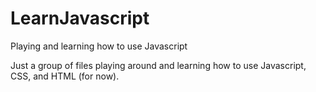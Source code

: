 # LearnJavascript
Playing and learning how to use Javascript

Just a group of files playing around and learning how to use Javascript, CSS, and HTML (for now).

